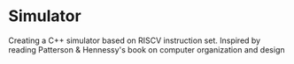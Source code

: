 # Simulator
Creating a C++ simulator based on RISCV instruction set. Inspired by reading Patterson &amp; Hennessy's book on computer organization and design
